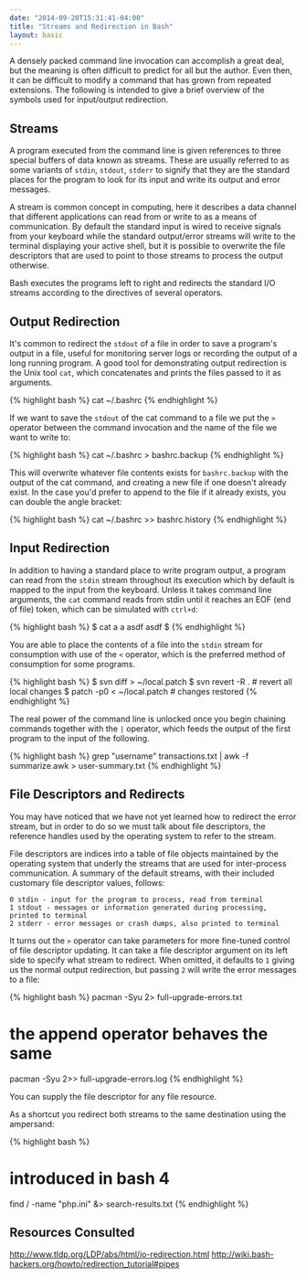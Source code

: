 ```yaml
---
date: "2014-09-20T15:31:41-04:00"
title: "Streams and Redirection in Bash"
layout: basic
---
```


A densely packed command line invocation can accomplish a great deal, but the meaning is often
difficult to predict for all but the author. Even then, it can be difficult to modify a command that
has grown from repeated extensions. The following is intended to give a brief overview of the
symbols used for input/output redirection.

## Streams

A program executed from the command line is given references to three special buffers of data
known as streams. These are usually referred to as some variants of `stdin`, `stdout`, `stderr` to
signify that they are the standard places for the program to look for its input and write its
output and error messages.

A stream is common concept in computing, here it describes a data channel that different
applications can read from or write to as a means of communication. By default the standard input is
wired to receive signals from your keyboard while the standard output/error streams will write to
the terminal displaying your active shell, but it is possible to overwrite the file descriptors that
are used to point to those streams to process the output otherwise.

Bash executes the programs left to right and redirects the standard I/O streams according to the
directives of several operators.

## Output Redirection

It's common to redirect the `stdout` of a file in order to save a program's output in a file, useful
for monitoring server logs or recording the output of a long running program.  A good tool for
demonstrating output redirection is the Unix tool `cat`, which concatenates and prints the files
passed to it as arguments.

{% highlight bash %}
cat ~/.bashrc
{% endhighlight %}

If we want to save the `stdout` of the cat command to a file we put the `>` operator between the
command invocation and the name of the file we want to write to:

{% highlight bash %}
cat ~/.bashrc > bashrc.backup
{% endhighlight %}

This will overwrite whatever file contents exists for `bashrc.backup` with the output of the cat
command, and creating a new file if one doesn't already exist. In the case you'd prefer to append to
the file if it already exists, you can double the angle bracket:

{% highlight bash %}
cat ~/.bashrc >> bashrc.history
{% endhighlight %}

## Input Redirection

In addition to having a standard place to write program output, a program can read from the `stdin`
stream throughout its execution which by default is mapped to the input from the keyboard. Unless it
takes command line arguments, the `cat` command reads from stdin until it reaches an EOF (end of
file) token, which can be simulated with `ctrl+d`:

{% highlight bash %}
$ cat
a
a
asdf
asdf
$ 
{% endhighlight %}

You are able to place the contents of a file into the `stdin` stream for consumption with use of the
`<` operator, which is the preferred method of consumption for some programs.

{% highlight bash %}
$ svn diff > ~/local.patch
$ svn revert -R . # revert all local changes
$ patch -p0 < ~/local.patch # changes restored
{% endhighlight %}

The real power of the command line is unlocked once you begin chaining commands together with the
`|` operator, which feeds the output of the first program to the input of the following.

{% highlight bash %}
grep "username" transactions.txt | awk -f summarize.awk > user-summary.txt
{% endhighlight %}

## File Descriptors and Redirects

You may have noticed that we have not yet learned how to redirect the error stream, but in order to
do so we must talk about file descriptors, the reference handles used by the operating system to
refer to the stream.

File descriptors are indices into a table of file objects maintained by the operating system that
underly the streams that are used for inter-process communication. A summary of the default streams,
with their included customary file descriptor values, follows:

    0 stdin - input for the program to process, read from terminal
    1 stdout - messages or information generated during processing, printed to terminal
    2 stderr - error messages or crash dumps, also printed to terminal

It turns out the `>` operator can take parameters for more fine-tuned control of file descriptor
updating. It can take a file descriptor argument on its left side to specify what stream to redirect.
When omitted, it defaults to `1` giving us the normal output redirection, but passing `2` will write
the error messages to a file:

{% highlight bash %}
pacman -Syu 2> full-upgrade-errors.txt

# the append operator behaves the same
pacman -Syu 2>> full-upgrade-errors.log 
{% endhighlight %}

You can supply the file descriptor for any file resource.

As a shortcut you redirect both streams to the same destination using the ampersand:

{% highlight bash %}
# introduced in bash 4
find / -name "php.ini" &> search-results.txt
{% endhighlight %}

## Resources Consulted

http://www.tldp.org/LDP/abs/html/io-redirection.html
http://wiki.bash-hackers.org/howto/redirection_tutorial#pipes
